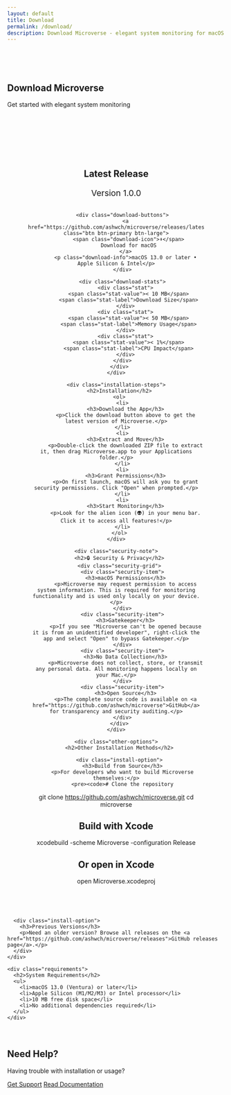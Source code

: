 ```yaml
---
layout: default
title: Download
permalink: /download/
description: Download Microverse - elegant system monitoring for macOS
---
```


<section class="hero" style="padding: 3rem 0;">
  <div class="wrapper">
    <h1>Download Microverse</h1>
    <p class="subtitle">Get started with elegant system monitoring</p>
  </div>
</section>

<section class="features">
  <div class="wrapper">
    <div class="download-section">
      <div class="download-card">
        <h2>Latest Release</h2>
        <p class="version">Version 1.0.0</p>
        
        <div class="download-buttons">
          <a href="https://github.com/ashwch/microverse/releases/latest" class="btn btn-primary btn-large">
            <span class="download-icon">⬇</span>
            Download for macOS
          </a>
          <p class="download-info">macOS 13.0 or later • Apple Silicon & Intel</p>
        </div>

        <div class="download-stats">
          <div class="stat">
            <span class="stat-value">< 10 MB</span>
            <span class="stat-label">Download Size</span>
          </div>
          <div class="stat">
            <span class="stat-value">< 50 MB</span>
            <span class="stat-label">Memory Usage</span>
          </div>
          <div class="stat">
            <span class="stat-value">< 1%</span>
            <span class="stat-label">CPU Impact</span>
          </div>
        </div>
      </div>
    </div>

    <div class="installation-steps">
      <h2>Installation</h2>
      <ol>
        <li>
          <h3>Download the App</h3>
          <p>Click the download button above to get the latest version of Microverse.</p>
        </li>
        <li>
          <h3>Extract and Move</h3>
          <p>Double-click the downloaded ZIP file to extract it, then drag Microverse.app to your Applications folder.</p>
        </li>
        <li>
          <h3>Grant Permissions</h3>
          <p>On first launch, macOS will ask you to grant security permissions. Click "Open" when prompted.</p>
        </li>
        <li>
          <h3>Start Monitoring</h3>
          <p>Look for the alien icon (👽) in your menu bar. Click it to access all features!</p>
        </li>
      </ol>
    </div>

    <div class="security-note">
      <h2>🔒 Security & Privacy</h2>
      <div class="security-grid">
        <div class="security-item">
          <h3>macOS Permissions</h3>
          <p>Microverse may request permission to access system information. This is required for monitoring functionality and is used only locally on your device.</p>
        </div>
        <div class="security-item">
          <h3>Gatekeeper</h3>
          <p>If you see "Microverse can't be opened because it is from an unidentified developer", right-click the app and select "Open" to bypass Gatekeeper.</p>
        </div>
        <div class="security-item">
          <h3>No Data Collection</h3>
          <p>Microverse does not collect, store, or transmit any personal data. All monitoring happens locally on your Mac.</p>
        </div>
        <div class="security-item">
          <h3>Open Source</h3>
          <p>The complete source code is available on <a href="https://github.com/ashwch/microverse">GitHub</a> for transparency and security auditing.</p>
        </div>
      </div>
    </div>

    <div class="other-options">
      <h2>Other Installation Methods</h2>
      
      <div class="install-option">
        <h3>Build from Source</h3>
        <p>For developers who want to build Microverse themselves:</p>
        <pre><code># Clone the repository
git clone https://github.com/ashwch/microverse.git
cd microverse

# Build with Xcode
xcodebuild -scheme Microverse -configuration Release

# Or open in Xcode
open Microverse.xcodeproj</code></pre>
      </div>

      <div class="install-option">
        <h3>Previous Versions</h3>
        <p>Need an older version? Browse all releases on the <a href="https://github.com/ashwch/microverse/releases">GitHub releases page</a>.</p>
      </div>
    </div>

    <div class="requirements">
      <h2>System Requirements</h2>
      <ul>
        <li>macOS 13.0 (Ventura) or later</li>
        <li>Apple Silicon (M1/M2/M3) or Intel processor</li>
        <li>10 MB free disk space</li>
        <li>No additional dependencies required</li>
      </ul>
    </div>
  </div>
</section>

<section class="hero" style="background: var(--background-color);">
  <div class="wrapper">
    <h2>Need Help?</h2>
    <p>Having trouble with installation or usage?</p>
    <div class="hero-buttons">
      <a href="https://github.com/ashwch/microverse/issues" class="btn btn-primary">Get Support</a>
      <a href="https://github.com/ashwch/microverse/tree/main/docs" class="btn btn-secondary">Read Documentation</a>
    </div>
  </div>
</section>

<style>
.download-section {
  max-width: 800px;
  margin: 0 auto 4rem;
}

.download-card {
  background: var(--background-alt);
  border-radius: 16px;
  padding: 3rem;
  text-align: center;
  border: 1px solid var(--border-color);
}

.version {
  font-size: 1.2rem;
  color: var(--text-light);
  margin-bottom: 2rem;
}

.download-buttons {
  margin: 2rem 0;
}

.btn-large {
  font-size: 1.2rem;
  padding: 1rem 3rem;
  display: inline-flex;
  align-items: center;
  gap: 0.5rem;
}

.download-icon {
  font-size: 1.5rem;
}

.download-info {
  margin-top: 1rem;
  color: var(--text-light);
  font-size: 0.9rem;
}

.download-stats {
  display: grid;
  grid-template-columns: repeat(3, 1fr);
  gap: 2rem;
  margin-top: 3rem;
  padding-top: 2rem;
  border-top: 1px solid var(--border-color);
}

.stat {
  text-align: center;
}

.stat-value {
  display: block;
  font-size: 2rem;
  font-weight: 700;
  color: var(--primary-color);
}

.stat-label {
  display: block;
  margin-top: 0.5rem;
  color: var(--text-light);
  font-size: 0.9rem;
}

.installation-steps {
  margin: 4rem 0;
}

.installation-steps ol {
  list-style: none;
  padding: 0;
  counter-reset: step-counter;
}

.installation-steps li {
  counter-increment: step-counter;
  position: relative;
  padding-left: 3rem;
  margin-bottom: 2rem;
}

.installation-steps li::before {
  content: counter(step-counter);
  position: absolute;
  left: 0;
  top: 0;
  width: 2rem;
  height: 2rem;
  background: var(--primary-color);
  color: white;
  border-radius: 50%;
  display: flex;
  align-items: center;
  justify-content: center;
  font-weight: 700;
}

.installation-steps h3 {
  margin-bottom: 0.5rem;
}

.security-note {
  background: var(--background-alt);
  border-radius: 12px;
  padding: 2rem;
  margin: 4rem 0;
  border: 1px solid var(--border-color);
}

.security-grid {
  display: grid;
  grid-template-columns: repeat(auto-fit, minmax(250px, 1fr));
  gap: 2rem;
  margin-top: 2rem;
}

.security-item h3 {
  font-size: 1.1rem;
  margin-bottom: 0.5rem;
}

.other-options {
  margin: 4rem 0;
}

.install-option {
  margin-bottom: 2rem;
}

.install-option pre {
  background: var(--code-bg);
  padding: 1rem;
  border-radius: 8px;
  overflow-x: auto;
  margin-top: 1rem;
}

.requirements {
  margin: 4rem 0;
}

.requirements ul {
  list-style: none;
  padding: 0;
}

.requirements li {
  padding: 0.5rem 0;
  padding-left: 1.5rem;
  position: relative;
}

.requirements li:before {
  content: "✓";
  position: absolute;
  left: 0;
  color: var(--secondary-color);
  font-weight: bold;
}

@media (max-width: 768px) {
  .download-stats {
    grid-template-columns: 1fr;
    gap: 1rem;
  }
  
  .btn-large {
    width: 100%;
    justify-content: center;
  }
}
</style>